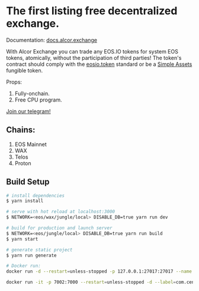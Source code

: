 # The first listing free decentralized exchange.
Documentation: [docs.alcor.exchange](https://docs.alcor.exchange)


With Alcor Exchange you can trade any EOS.IO tokens for system EOS tokens, atomically, without the participation of third parties! The token's contract should comply with the [eosio.token](https://github.com/EOSIO/eosio.contracts/tree/master/contracts/eosio.token) standard or be a [Simple Assets](https://github.com/CryptoLions/SimpleAssets) fungible token.

Props:
1. Fully-onchain.
2. Free CPU program.

[Join our telegram!](https://t.me/+JYnCfHS9qvw0Yzc1)

## Chains:
1. EOS Mainnet
2. WAX
3. Telos
4. Proton

## Build Setup

``` bash
# install dependencies
$ yarn install

# serve with hot reload at localhost:3000
$ NETWORK=<eos/wax/jungle/local> DISABLE_DB=true yarn run dev

# build for production and launch server
$ NETWORK=<eos/jungle/local> DISABLE_DB=true yarn run build
$ yarn start

# generate static project
$ yarn run generate

# Docker run:
docker run -d --restart=unless-stopped -p 127.0.0.1:27017:27017 --name mongo -m=3g mongo:4.4 --bind_ip 0.0.0.0

docker run -it -p 7002:7000 --restart=unless-stopped -d --label=com.centurylinklabs.watchtower.lifecycle.post-check="rm -rf /data/nginx/cache/eostokens && service nginx reload" --label=com.centurylinklabs.watchtower.enable=true --name alcor-ui --add-host=host.docker.internal:172.17.0.9 avral/alcor-ui
```

